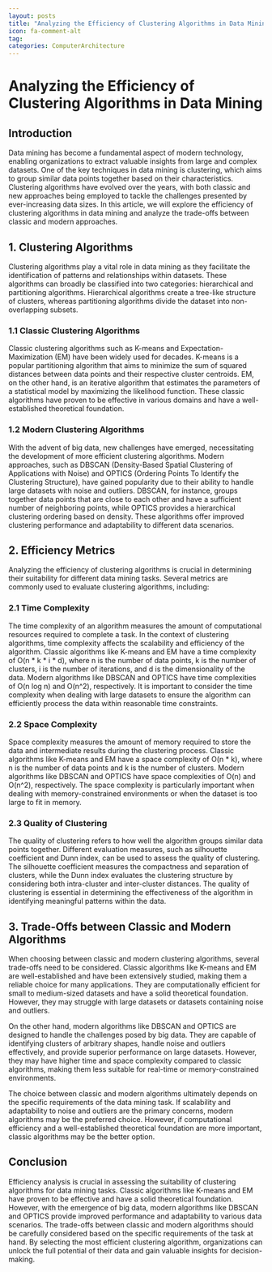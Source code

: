 ```yaml
---
layout: posts
title: "Analyzing the Efficiency of Clustering Algorithms in Data Mining"
icon: fa-comment-alt
tag:      
categories: ComputerArchitecture
---
```



# Analyzing the Efficiency of Clustering Algorithms in Data Mining

## Introduction
Data mining has become a fundamental aspect of modern technology, enabling organizations to extract valuable insights from large and complex datasets. One of the key techniques in data mining is clustering, which aims to group similar data points together based on their characteristics. Clustering algorithms have evolved over the years, with both classic and new approaches being employed to tackle the challenges presented by ever-increasing data sizes. In this article, we will explore the efficiency of clustering algorithms in data mining and analyze the trade-offs between classic and modern approaches.

## 1. Clustering Algorithms
Clustering algorithms play a vital role in data mining as they facilitate the identification of patterns and relationships within datasets. These algorithms can broadly be classified into two categories: hierarchical and partitioning algorithms. Hierarchical algorithms create a tree-like structure of clusters, whereas partitioning algorithms divide the dataset into non-overlapping subsets.

### 1.1 Classic Clustering Algorithms
Classic clustering algorithms such as K-means and Expectation-Maximization (EM) have been widely used for decades. K-means is a popular partitioning algorithm that aims to minimize the sum of squared distances between data points and their respective cluster centroids. EM, on the other hand, is an iterative algorithm that estimates the parameters of a statistical model by maximizing the likelihood function. These classic algorithms have proven to be effective in various domains and have a well-established theoretical foundation.

### 1.2 Modern Clustering Algorithms
With the advent of big data, new challenges have emerged, necessitating the development of more efficient clustering algorithms. Modern approaches, such as DBSCAN (Density-Based Spatial Clustering of Applications with Noise) and OPTICS (Ordering Points To Identify the Clustering Structure), have gained popularity due to their ability to handle large datasets with noise and outliers. DBSCAN, for instance, groups together data points that are close to each other and have a sufficient number of neighboring points, while OPTICS provides a hierarchical clustering ordering based on density. These algorithms offer improved clustering performance and adaptability to different data scenarios.

## 2. Efficiency Metrics
Analyzing the efficiency of clustering algorithms is crucial in determining their suitability for different data mining tasks. Several metrics are commonly used to evaluate clustering algorithms, including:

### 2.1 Time Complexity
The time complexity of an algorithm measures the amount of computational resources required to complete a task. In the context of clustering algorithms, time complexity affects the scalability and efficiency of the algorithm. Classic algorithms like K-means and EM have a time complexity of O(n * k * i * d), where n is the number of data points, k is the number of clusters, i is the number of iterations, and d is the dimensionality of the data. Modern algorithms like DBSCAN and OPTICS have time complexities of O(n log n) and O(n^2), respectively. It is important to consider the time complexity when dealing with large datasets to ensure the algorithm can efficiently process the data within reasonable time constraints.

### 2.2 Space Complexity
Space complexity measures the amount of memory required to store the data and intermediate results during the clustering process. Classic algorithms like K-means and EM have a space complexity of O(n * k), where n is the number of data points and k is the number of clusters. Modern algorithms like DBSCAN and OPTICS have space complexities of O(n) and O(n^2), respectively. The space complexity is particularly important when dealing with memory-constrained environments or when the dataset is too large to fit in memory.

### 2.3 Quality of Clustering
The quality of clustering refers to how well the algorithm groups similar data points together. Different evaluation measures, such as silhouette coefficient and Dunn index, can be used to assess the quality of clustering. The silhouette coefficient measures the compactness and separation of clusters, while the Dunn index evaluates the clustering structure by considering both intra-cluster and inter-cluster distances. The quality of clustering is essential in determining the effectiveness of the algorithm in identifying meaningful patterns within the data.

## 3. Trade-Offs between Classic and Modern Algorithms
When choosing between classic and modern clustering algorithms, several trade-offs need to be considered. Classic algorithms like K-means and EM are well-established and have been extensively studied, making them a reliable choice for many applications. They are computationally efficient for small to medium-sized datasets and have a solid theoretical foundation. However, they may struggle with large datasets or datasets containing noise and outliers.

On the other hand, modern algorithms like DBSCAN and OPTICS are designed to handle the challenges posed by big data. They are capable of identifying clusters of arbitrary shapes, handle noise and outliers effectively, and provide superior performance on large datasets. However, they may have higher time and space complexity compared to classic algorithms, making them less suitable for real-time or memory-constrained environments.

The choice between classic and modern algorithms ultimately depends on the specific requirements of the data mining task. If scalability and adaptability to noise and outliers are the primary concerns, modern algorithms may be the preferred choice. However, if computational efficiency and a well-established theoretical foundation are more important, classic algorithms may be the better option.

## Conclusion
Efficiency analysis is crucial in assessing the suitability of clustering algorithms for data mining tasks. Classic algorithms like K-means and EM have proven to be effective and have a solid theoretical foundation. However, with the emergence of big data, modern algorithms like DBSCAN and OPTICS provide improved performance and adaptability to various data scenarios. The trade-offs between classic and modern algorithms should be carefully considered based on the specific requirements of the task at hand. By selecting the most efficient clustering algorithm, organizations can unlock the full potential of their data and gain valuable insights for decision-making.